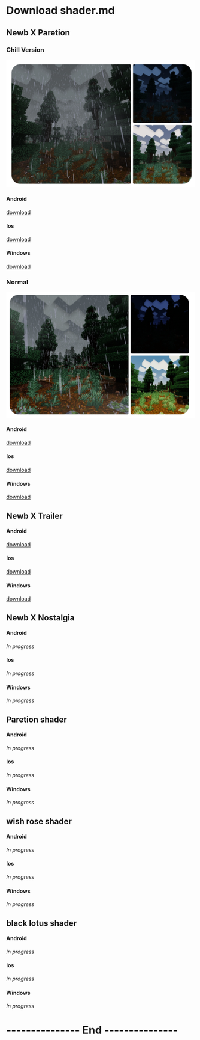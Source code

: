 # Download shader.md

## Newb X Paretion 
### Chill Version
![Chill](Chill.jpg "Newb X Paretion, MCBE 1.20.30")

#### Android
[download](https://github.com/RukiMC123/Shader-Website/raw/main/newb-x-paretion-chill-version-android.mcpack)
#### Ios
[download](https://github.com/RukiMC123/Shader-Website/raw/main/newb-x-paretion-chill-version-ios-materials.zip)
#### Windows
[download](https://github.com/RukiMC123/Shader-Website/raw/main/newb-x-paretion-chill-version-windows.mcpack)

### Normal
![Normal](Normal.jpg "Newb X Paretion, MCBE 1.20.30")

#### Android
[download](https://github.com/RukiMC123/Shader-Website/raw/main/newb-x-paretion-android.mcpack)
#### Ios
[download](https://github.com/RukiMC123/Shader-Website/raw/main/newb-x-paretion-windows.mcpack)
#### Windows
[download](https://github.com/RukiMC123/Shader-Website/raw/main/newb-x-paretion-windows.mcpack)

## Newb X Trailer
#### Android
[download](https://github.com/RukiMC123/newb-x-paretion/actions/runs/7344679382/artifacts/1137404977)
#### Ios
[download](https://github.com/RukiMC123/newb-x-paretion/actions/runs/7344679382/artifacts/1137404980)
#### Windows
[download](https://github.com/RukiMC123/newb-x-paretion/actions/runs/7344679382/artifacts/1137404984)

## Newb X Nostalgia 
#### Android
*In progress*
#### Ios
*In progress*
#### Windows
*In progress*

## Paretion shader 
#### Android
*In progress*
#### Ios
*In progress*
#### Windows
*In progress*

## wish rose shader
#### Android
*In progress*
#### Ios
*In progress*
#### Windows
*In progress*

## black lotus shader
#### Android
*In progress*
#### Ios
*In progress*
#### Windows
*In progress*

# --------------- End ---------------
